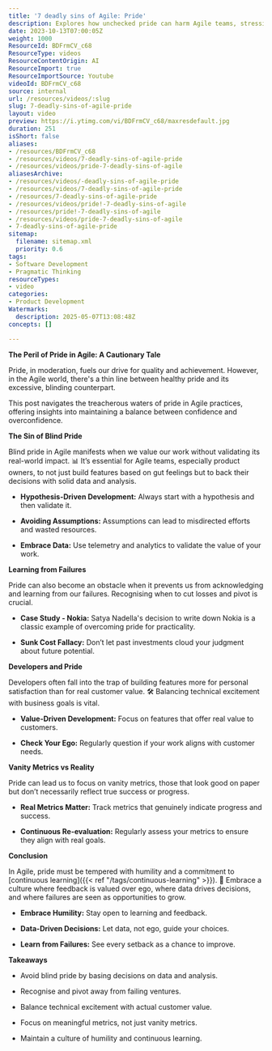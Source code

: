 ```yaml
---
title: '7 deadly sins of Agile: Pride'
description: Explores how unchecked pride can harm Agile teams, stressing data-driven decisions, learning from failure, and balancing confidence with humility for real customer value.
date: 2023-10-13T07:00:05Z
weight: 1000
ResourceId: BDFrmCV_c68
ResourceType: videos
ResourceContentOrigin: AI
ResourceImport: true
ResourceImportSource: Youtube
videoId: BDFrmCV_c68
source: internal
url: /resources/videos/:slug
slug: 7-deadly-sins-of-agile-pride
layout: video
preview: https://i.ytimg.com/vi/BDFrmCV_c68/maxresdefault.jpg
duration: 251
isShort: false
aliases:
- /resources/BDFrmCV_c68
- /resources/videos/7-deadly-sins-of-agile-pride
- /resources/videos/pride-7-deadly-sins-of-agile
aliasesArchive:
- /resources/videos/-deadly-sins-of-agile-pride
- /resources/videos/7-deadly-sins-of-agile-pride
- /resources/7-deadly-sins-of-agile-pride
- /resources/videos/pride!-7-deadly-sins-of-agile
- /resources/pride!-7-deadly-sins-of-agile
- /resources/videos/pride-7-deadly-sins-of-agile
- 7-deadly-sins-of-agile-pride
sitemap:
  filename: sitemap.xml
  priority: 0.6
tags:
- Software Development
- Pragmatic Thinking
resourceTypes:
- video
categories:
- Product Development
Watermarks:
  description: 2025-05-07T13:08:48Z
concepts: []

---
```

**The Peril of Pride in Agile: A Cautionary Tale** 

Pride, in moderation, fuels our drive for quality and achievement. However, in the Agile world, there's a thin line between healthy pride and its excessive, blinding counterpart.  

This post navigates the treacherous waters of pride in Agile practices, offering insights into maintaining a balance between confidence and overconfidence. 

**The Sin of Blind Pride**  

Blind pride in Agile manifests when we value our work without validating its real-world impact. 📊 It’s essential for Agile teams, especially product owners, to not just build features based on gut feelings but to back their decisions with solid data and analysis. 

- **Hypothesis-Driven Development:** Always start with a hypothesis and then validate it. 

- **Avoiding Assumptions:** Assumptions can lead to misdirected efforts and wasted resources. 

- **Embrace Data:** Use telemetry and analytics to validate the value of your work. 

**Learning from Failures**  

Pride can also become an obstacle when it prevents us from acknowledging and learning from our failures. Recognising when to cut losses and pivot is crucial. 

- **Case Study - Nokia:** Satya Nadella's decision to write down Nokia is a classic example of overcoming pride for practicality. 

- **Sunk Cost Fallacy:** Don’t let past investments cloud your judgment about future potential. 

**Developers and Pride**  

Developers often fall into the trap of building features more for personal satisfaction than for real customer value. 🛠️ Balancing technical excitement with business goals is vital. 

- **Value-Driven Development:** Focus on features that offer real value to customers. 

- **Check Your Ego:** Regularly question if your work aligns with customer needs. 

**Vanity Metrics vs Reality** 

Pride can lead us to focus on vanity metrics, those that look good on paper but don’t necessarily reflect true success or progress. 

- **Real Metrics Matter:** Track metrics that genuinely indicate progress and success. 

- **Continuous Re-evaluation:** Regularly assess your metrics to ensure they align with real goals. 

**Conclusion**  

In Agile, pride must be tempered with humility and a commitment to [continuous learning]({{< ref "/tags/continuous-learning" >}}). 🌱 Embrace a culture where feedback is valued over ego, where data drives decisions, and where failures are seen as opportunities to grow. 

- **Embrace Humility:** Stay open to learning and feedback. 

- **Data-Driven Decisions:** Let data, not ego, guide your choices. 

- **Learn from Failures:** See every setback as a chance to improve. 

**Takeaways** 

- Avoid blind pride by basing decisions on data and analysis. 

- Recognise and pivot away from failing ventures. 

- Balance technical excitement with actual customer value. 

- Focus on meaningful metrics, not just vanity metrics. 

- Maintain a culture of humility and continuous learning.
